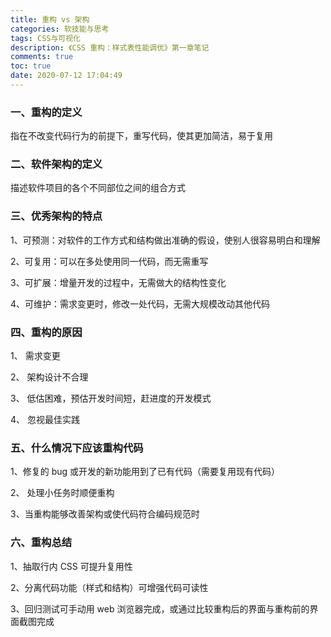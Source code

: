```yaml
---
title: 重构 vs 架构
categories: 软技能与思考
tags: CSS与可视化
description: 《CSS 重构：样式表性能调优》第一章笔记
comments: true
toc: true
date: 2020-07-12 17:04:49
---
```

### 一、重构的定义

指在不改变代码行为的前提下，重写代码，使其更加简洁，易于复用

### 二、软件架构的定义

描述软件项目的各个不同部位之间的组合方式

### 三、优秀架构的特点

1、可预测：对软件的工作方式和结构做出准确的假设，使别人很容易明白和理解

2、可复用：可以在多处使用同一代码，而无需重写

3、可扩展：增量开发的过程中，无需做大的结构性变化

4、可维护：需求变更时，修改一处代码，无需大规模改动其他代码

### 四、重构的原因

1、 需求变更

2、 架构设计不合理

3、 低估困难，预估开发时间短，赶进度的开发模式

4、 忽视最佳实践

### 五、什么情况下应该重构代码

1、修复的 bug 或开发的新功能用到了已有代码（需要复用现有代码）

2、 处理小任务时顺便重构

3、当重构能够改善架构或使代码符合编码规范时

### 六、重构总结

1、抽取行内 CSS 可提升复用性

2、分离代码功能（样式和结构）可增强代码可读性

3、回归测试可手动用 web 浏览器完成，或通过比较重构后的界面与重构前的界面截图完成


